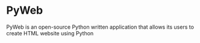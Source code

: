 # PyWeb
PyWeb is an open-source Python written application that allows its users to create HTML website using Python
